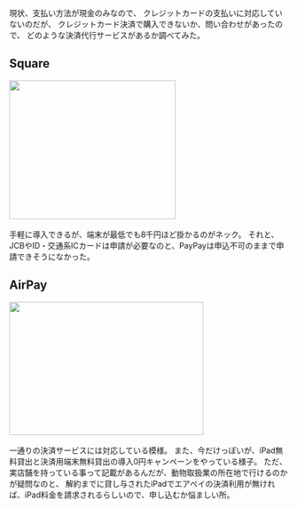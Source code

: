 ---
---

現状、支払い方法が現金のみなので、
クレジットカードの支払いに対応していないのだが、
クレジットカード決済で購入できないか、問い合わせがあったので、
どのような決済代行サービスがあるか調べてみた。

## Square

<a href="https://px.a8.net/svt/ejp?a8mat=3NL0CN+5E3CRE+3O4Y+6AC5D" rel="nofollow">
<img border="0" width="300" height="250" alt="" src="https://www28.a8.net/svt/bgt?aid=221009927326&wid=002&eno=01&mid=s00000017125001056000&mc=1"></a>
<img border="0" width="1" height="1" src="https://www13.a8.net/0.gif?a8mat=3NL0CN+5E3CRE+3O4Y+6AC5D" alt="">

手軽に導入できるが、端末が最低でも8千円ほど掛かるのがネック。
それと、JCBやID・交通系ICカードは申請が必要なのと、PayPayは申込不可のままで申請できそうになかった。

## AirPay

<a href="https://px.a8.net/svt/ejp?a8mat=3NL0CN+4T96L6+3PNE+5ZEMP" rel="nofollow">
<img border="0" width="350" height="240" alt="" src="https://www27.a8.net/svt/bgt?aid=221009927291&wid=002&eno=01&mid=s00000017321001005000&mc=1"></a>
<img border="0" width="1" height="1" src="https://www18.a8.net/0.gif?a8mat=3NL0CN+4T96L6+3PNE+5ZEMP" alt="">

一通りの決済サービスには対応している模様。
また、今だけっぽいが、iPad無料貸出と決済用端末無料貸出の導入0円キャンペーンをやっている様子。
ただ、実店舗を持っている事って記載があるんだが、動物取扱業の所在地で行けるのかが疑問なのと、
解約までに貸し与されたiPadでエアペイの決済利用が無ければ、iPad料金を請求されるらしいので、申し込むか悩ましい所。
